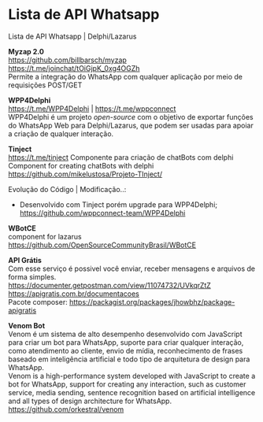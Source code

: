 # Lista de API Whatsapp
Lista de API Whatsapp | Delphi/Lazarus

<b>Myzap 2.0</b><br>
https://github.com/billbarsch/myzap <Br>
https://t.me/joinchat/tOiGjpK_0xg4OGZh <br>
Permite a integração do WhatsApp com qualquer aplicação por meio de requisições POST/GET<br>
  
  <b>WPP4Delphi</b><br> https://t.me/WPP4Delphi | https://t.me/wppconnect<Br> 
  WPP4Delphi é um projeto *open-source* com o objetivo de exportar funções do WhatsApp Web para Delphi/Lazarus, que podem ser usadas para apoiar a criação de qualquer interação.<br>
  
  <b>Tinject</b><br> https://t.me/tinject
  Componente para criação de chatBots com delphi
  Component for creating chatBots with delphi<br>
  https://github.com/mikelustosa/Projeto-TInject/<br>



  Evolução do Código | Modificação..: <br>
  - Desenvolvido com Tinject porém upgrade para WPP4Delphi;<br>
  https://github.com/wppconnect-team/WPP4Delphi<br>
  
  <b>WBotCE</b><br>
component for lazarus<br>
https://github.com/OpenSourceCommunityBrasil/WBotCE<br>

  <b>API Grátis</b><br>
  Com esse serviço é possivel você enviar, receber mensagens e arquivos de forma simples.<Br>
  https://documenter.getpostman.com/view/11074732/UVkqrZtZ<br>
  https://apigratis.com.br/documentacoes<br>
  Pacote composer: https://packagist.org/packages/jhowbhz/package-apigratis
   
  <b>Venom Bot</b><br>
  Venom é um sistema de alto desempenho desenvolvido com JavaScript para criar um bot para WhatsApp, suporte para criar qualquer interação, como atendimento ao cliente, envio de mídia, reconhecimento de frases baseado em inteligência artificial e todo tipo de arquitetura de design para WhatsApp.<Br>
  Venom is a high-performance system developed with JavaScript to create a bot for WhatsApp, support for creating any interaction, such as customer service, media sending, sentence recognition based on artificial intelligence and all types of design architecture for WhatsApp.<Br>
  https://github.com/orkestral/venom

